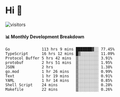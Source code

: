 # Hi 👋
 
![visitors](https://visitor-badge.glitch.me/badge?page_id=sorcererxw.sorcererx)

#### 📊 Monthly Development Breakdown

<!--START_SECTION:waka-->
```text
Go              113 hrs 9 mins ███████▓░░ 77.45%
TypeScript      16 hrs 12 mins █▒░░░░░░░░ 11.09%
Protocol Buffer 5 hrs 42 mins  ▒░░░░░░░░░ 3.91%
protobuf        2 hrs 51 mins  ▒░░░░░░░░░ 1.95%
JSON            2 hrs          ▒░░░░░░░░░ 1.38%
go.mod          1 hr 26 mins   ▒░░░░░░░░░ 0.99%
Text            1 hr 19 mins   ▒░░░░░░░░░ 0.91%
YAML            1 hr 14 mins   ▒░░░░░░░░░ 0.85%
Shell Script    24 mins        ▒░░░░░░░░░ 0.28%
Makefile        22 mins        ▒░░░░░░░░░ 0.26%
```
<!--END_SECTION:waka-->
